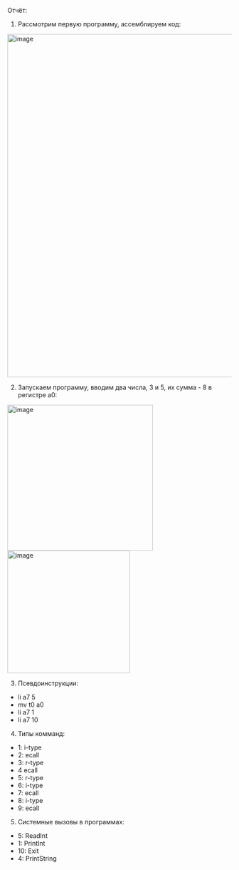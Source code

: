 Отчёт:
1) Рассмотрим первую программу, ассемблируем код:
<img width="770" alt="image" src="https://github.com/Intellectual23/ABC/assets/68235201/b8a14467-2d8c-4d89-932e-5923d2d44d9e">

2) Запускаем программу, вводим два числа, 3 и 5, их сумма - 8 в регистре a0:
<img width="327" alt="image" src="https://github.com/Intellectual23/ABC/assets/68235201/0ebfc38c-f182-48d6-8142-3fe7271c2ead">
<img width="275" alt="image" src="https://github.com/Intellectual23/ABC/assets/68235201/1a9bfc00-1b03-44af-8cf2-8a1b3b5fd97f">

3) Псевдоинструкции:
- li      a7 5
- mv      t0 a0
- li      a7 1
- li      a7 10
4) Типы комманд:
  - 1: i-type
  - 2: ecall
  - 3: r-type
  - 4 ecall
  - 5: r-type
  - 6: i-type
  - 7: ecall
  - 8: i-type
  - 9: ecall
5) Системные вызовы в программах:
- 5: ReadInt
- 1: PrintInt
- 10: Exit
- 4: PrintString
